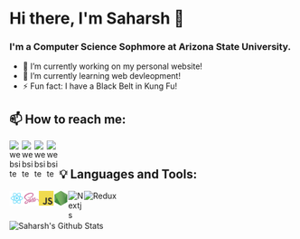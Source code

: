 # Hi there, I'm Saharsh 👋

### I'm a Computer Science Sophmore at Arizona State University.

- 🔭 I’m currently working on my personal website!
- 🌱 I’m currently learning web devleopment!
- ⚡ Fun fact: I have a Black Belt in Kung Fu!

## 📫 How to reach me:

[<img align="left" alt="website" width="22px" src="https://cdn2.iconfinder.com/data/icons/metro-ui-dock/128/Personal.png" />][website]
[<img align="left" alt="website" width="22px" src="https://cdn2.iconfinder.com/data/icons/social-media-2285/512/1_Linkedin_unofficial_colored_svg-512.png" />][linkedin]
[<img align="left" alt="website" width="22px" src="https://cdn2.iconfinder.com/data/icons/social-media-2285/512/1_Twitter3_colored_svg-512.png" />][twitter]
[<img align="left" alt="website" width="22px" src="https://cdn2.iconfinder.com/data/icons/social-media-2285/512/1_Instagram_colored_svg_1-512.png" />][instagram]

<br/>


## :bulb: Languages and Tools:

<img align="left" alt="React" width="26px" src="https://raw.githubusercontent.com/github/explore/80688e429a7d4ef2fca1e82350fe8e3517d3494d/topics/react/react.png" />
<img align="left" alt="Sass" width="26px" src="https://raw.githubusercontent.com/github/explore/80688e429a7d4ef2fca1e82350fe8e3517d3494d/topics/sass/sass.png" />
<img align="left" alt="JavaScript" width="26px" src="https://raw.githubusercontent.com/github/explore/80688e429a7d4ef2fca1e82350fe8e3517d3494d/topics/javascript/javascript.png" /><img align="left" alt="Node.js" width="26px" src="https://raw.githubusercontent.com/github/explore/80688e429a7d4ef2fca1e82350fe8e3517d3494d/topics/nodejs/nodejs.png" />
<img align="left" alt="Nextjs" width="28px" src="https://iconape.com/wp-content/files/gm/82643/svg/next-js.svg" />
<img align="left" alt="Redux" width="80px" src="https://miro.medium.com/max/7220/1*BpaqVMW2RjQAg9cFHcX1pw.png" />


<br/>
<br/>
<br/>

<img align="center" alt="Saharsh's Github Stats" src="https://github-readme-stats.vercel.app/api?username=saharshgoenka&show_icons=true&hide_border=true&bg_color=45,8BBEE8,EEC3AA">

[website]: https://saharshgoenka.com/
[linkedin]: http://www.linkedin.com/in/saharshgoenka
[twitter]: https://twitter.com/saharshgo
[instagram]: https://www.instagram.com/saharshgoenka/
